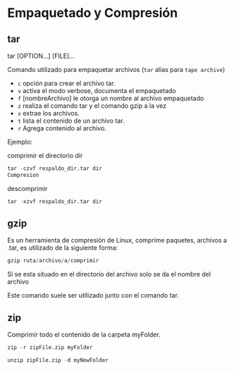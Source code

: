# Empaquetado y Compresión

## tar

tar [OPTION...] [FILE]...

Comando utilizado para empaquetar archivos
(`tar` alias para `tape archive`)

- `c` opción para crear el archivo tar.
- `v` activa el modo verbose, documenta el empaquetado
- `f` [nombreArchivo] le otorga un nombre al archivo empaquetado
- `z` realiza el comando tar y el comando gzip a la vez
- `x` extrae los archivos.
- `t` lista el contenido de un archivo tar.
- `r` Agrega contenido al archivo.

Ejemplo:

comprimir el directorio dir

```s
tar -czvf respaldo_dir.tar dir
Compresion

```

descomprimir

```s
tar -xzvf respaldo_dir.tar dir
```

## gzip

Es un herramienta de compresión de Linux, comprime paquetes, archivos a .tar, es utilizado de la siguiente forma:

```s
gzip ruta/archivo/a/comprimir
```

Si se esta situado en el directorio del archivo solo se da el nombre del archivo

Este comando suele ser utilizado junto con el comando tar.

## zip

Comprimir todo el contenido de la carpeta myFolder.

```s
zip -r zipFile.zip myFolder
```

```s
unzip zipFile.zip -d myNewFolder
```
